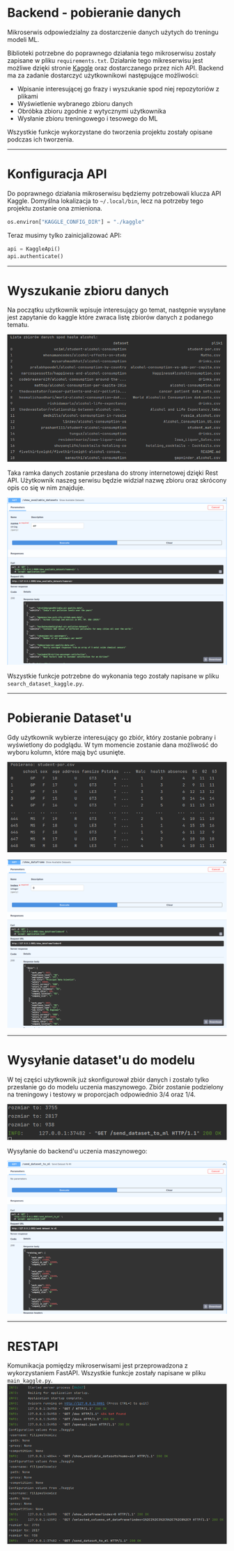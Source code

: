 # Backend - pobieranie danych

Mikroserwis odpowiedzialny za dostarczenie danych użytych do treningu modeli ML.

Biblioteki potrzebne do poprawnego działania tego mikroserwisu zostały zapisane w pliku 
`requirements.txt`. Działanie tego mikreserwisu jest możliwe dzięki stronie [Kaggle](https://www.kaggle.com/)
oraz dostarczanego przez nich API. Backend ma za zadanie dostarczyć użytkownikowi następujące możliwości:

- Wpisanie interesującej go frazy i wyszukanie spod niej repozytoriów z plikami
- Wyświetlenie wybranego zbioru danych 
- Obróbka zbioru zgodnie z wytycznymi użytkownika
- Wysłanie zbioru treningowego i tesowego do ML

Wszystkie funkcje wykorzystane do tworzenia projektu zostały opisane podczas ich tworzenia.

---

# Konfiguracja API
Do poprawnego działania mikroserwisu będziemy potrzebowali klucza API Kaggle. Domyślna lokalizacja
to `~/.local/bin`, lecz na potrzeby tego projektu zostanie ona zmieniona. 
```python
os.environ["KAGGLE_CONFIG_DIR"] = "./kaggle"
```
Teraz musimy tylko zainicjalizować API:
```python
api = KaggleApi()
api.authenticate()
```

---

# Wyszukanie zbioru danych
Na początku użytkownik wpisuje interesujący go temat, następnie wysyłane jest zapytanie do kaggle
które zwraca listę zbiorów danych z podanego tematu.

![dataset](./images/dataset_list.png)

Taka ramka danych zostanie przesłana do strony internetowej dzięki Rest API. Użytkownik naszeg
serwisu będzie widział nazwę zbioru oraz skrócony opis co się w nim znajduje.

![show_datasets](./images/fastapi_dataset_list.png)

Wszystkie funkcje potrzebne do wykonania tego zostały napisane w pliku `search_dataset_kaggle.py`.

---

# Pobieranie Dataset'u

Gdy użytkownik wybierze interesujący go zbiór, który 
zostanie pobrany i wyświetlony do podglądu. W tym momencie zostanie dana możliwość do wyboru
kolumn, które mają być usunięte.


![dataset](./images/dataset_view.png)

![dataset](./images/fastapi_dataset_view.png)

---

# Wysyłanie dataset'u do modelu
W tej części użytkownik już skonfigurował zbiór danych i zostało tylko przesłanie go do 
modelu uczenia maszynowego. Zbiór zostanie podzielony na treningowy i testowy w proporcjach odpowiednio
3/4 oraz 1/4.


![img.png](./images/to_ml.png)

Wysyłanie do backend'u uczenia maszynowego:

![img.png](./images/fastapi_to_ml.png)

---

# RESTAPI
Komunikacja pomiędzy mikroserwisami jest przeprowadzona z wykorzystaniem FastAPI.
Wszystkie funkcje zostały napisane w pliku `main_kaggle.py`.
![img.png](./images/fastapi.png)
